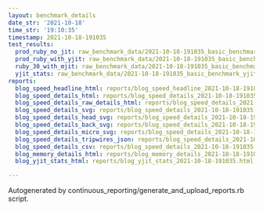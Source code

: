 ```yaml
---
layout: benchmark_details
date_str: '2021-10-18'
time_str: '19:10:35'
timestamp: 2021-10-18-191035
test_results:
  prod_ruby_no_jit: raw_benchmark_data/2021-10-18-191035_basic_benchmark_prod_ruby_no_jit.json
  prod_ruby_with_yjit: raw_benchmark_data/2021-10-18-191035_basic_benchmark_prod_ruby_with_yjit.json
  ruby_30_with_mjit: raw_benchmark_data/2021-10-18-191035_basic_benchmark_ruby_30_with_mjit.json
  yjit_stats: raw_benchmark_data/2021-10-18-191035_basic_benchmark_yjit_stats.json
reports:
  blog_speed_headline_html: reports/blog_speed_headline_2021-10-18-191035.html
  blog_speed_details_html: reports/blog_speed_details_2021-10-18-191035.html
  blog_speed_details_raw_details_html: reports/blog_speed_details_2021-10-18-191035.raw_details.html
  blog_speed_details_svg: reports/blog_speed_details_2021-10-18-191035.svg
  blog_speed_details_head_svg: reports/blog_speed_details_2021-10-18-191035.head.svg
  blog_speed_details_back_svg: reports/blog_speed_details_2021-10-18-191035.back.svg
  blog_speed_details_micro_svg: reports/blog_speed_details_2021-10-18-191035.micro.svg
  blog_speed_details_tripwires_json: reports/blog_speed_details_2021-10-18-191035.tripwires.json
  blog_speed_details_csv: reports/blog_speed_details_2021-10-18-191035.csv
  blog_memory_details_html: reports/blog_memory_details_2021-10-18-191035.html
  blog_yjit_stats_html: reports/blog_yjit_stats_2021-10-18-191035.html

---
```

Autogenerated by continuous_reporting/generate_and_upload_reports.rb script.
